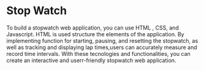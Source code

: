 # Stop Watch
To build a stopwatch web application, you can use HTML , CSS, and Javascript. HTML is used structure the elements of the application. By implementing function for starting, pausing, and resetting the stopwatch, as well as tracking and displaying lap times,users can accurately measure and record time intervals. With these tecnologies and functionalities, you can create an  interactive and userr-friendly stopwatch web application.
